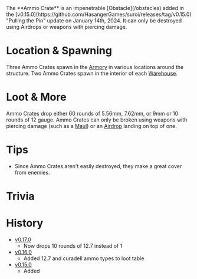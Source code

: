 <Stub />
The **Ammo Crate** is an impenetrable [Obstacle](/obstacles) added in the [v0.15.0](https://github.com/HasangerGames/suroi/releases/tag/v0.15.0) "Pulling the Pin" update on January 14th, 2024. It can only be destroyed using Airdrops or weapons with piercing damage.

# Location & Spawning

Three Ammo Crates spawn in the [Armory](/buildings/armory) in various locations around the structure. Two Ammo Crates spawn in the interior of each [Warehouse](/buildings/warehouse).

# Loot & More

Ammo Crates drop either 60 rounds of 5.56mm, 7.62mm, or 9mm or 10 rounds of 12 gauge. Ammo Crates can only be broken using weapons with piercing damage (such as a [Maul](/weapons/melee/maul)) or an [Airdrop](/obstacles/airdrops) landing on top of one.

# Tips

- Since Ammo Crates aren't easily destroyed, they make a great cover from enemies.

# Trivia

# History

- [v0.17.0](https://github.com/HasangerGames/suroi/releases/tag/v0.17.0)
  - Now drops 10 rounds of 12.7 instead of 1
- [v0.16.0](https://github.com/HasangerGames/suroi/releases/tag/v0.16.0)
  - Added 12.7 and curadell ammo types to loot table
- [v0.15.0](https://github.com/HasangerGames/suroi/releases/tag/v0.13.0)
  - Added

